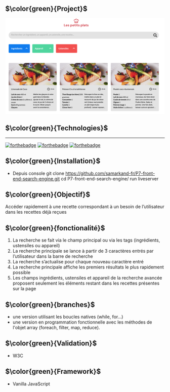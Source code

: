 ## $\color{green}{Project}$
![](./doc/project-image/les-petits-plats.png)
## $\color{green}{Technologies}$ 
---------------
[![forthebadge](https://forthebadge.com/images/badges/made-with-javascript.svg)](https://forthebadge.com)
[![forthebadge](https://forthebadge.com/images/badges/uses-html.svg)](https://forthebadge.com)
[![forthebadge](https://forthebadge.com/images/badges/uses-css.svg)](https://forthebadge.com)

## $\color{green}{Installation}$
- Depuis console
 git clone https://github.com/samarkand-fr/P7-front-end-search-engine.git
 cd  P7-front-end-search-engine/
 run liveserver
 
## $\color{green}{Objectif}$
 Accéder rapidement à une recette correspondant à un besoin de l’utilisateur dans les recettes déjà reçues


## $\color{green}{fonctionalité}$
1. La recherche se fait via le champ principal ou via les tags (ingrédients,
ustensiles ou appareil)
2. La recherche principale se lance à partir de 3 caractères entrés par l’utilisateur dans la barre de recherche
3. La recherche s’actualise pour chaque nouveau caractère entré
4. La recherche principale affiche les premiers résultats le plus rapidement possible
5. Les champs ingrédients, ustensiles et appareil de la recherche avancée proposent seulement les éléments restant dans les recettes présentes sur la page

## $\color{green}{branches}$
-  une version utilisant les boucles natives (while, for...) 
-  une version en programmation fonctionnelle avec les méthodes de l'objet array (foreach, filter, map, reduce).

## $\color{green}{Validation}$
- W3C
## $\color{green}{Framework}$
- Vanilla JavaScript
